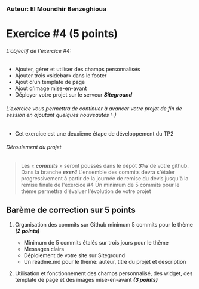 


### Auteur: El Moundhir Benzeghioua

# Exercice #4 (5 points)

###### L\'objectif de l'exercice #4:

- Ajouter, gérer et utiliser des champs personnalisés
- Ajouter trois «sidebar» dans le footer
- Ajout d'un template de page
- Ajout d'image mise-en-avant
- Déployer votre projet sur le serveur **_Siteground_**

###### L'exercice vous permettra de continuer à avancer votre projet de fin de session en ajoutant quelques nouveautés :-) 

- Cet exercice est une deuxième étape de développement du TP2


###### Déroulement du projet

> Les « **_commits_** » seront poussés dans le dépôt **_31w_**  de votre github. Dans la branche **_exer4_**
> L\'ensemble des commits devra s\'étaler progressivement à partir de la journée de remise du devis jusqu\'à la remise finale de l'exercice #4 
> Un minimum de 5 commits pour le thème  permettra d\'évaluer l\'évolution de votre projet

## Barème de correction sur 5 points

1. Organisation des commits sur Github minimum 5 commits  pour le thème **_(2 points)_**

   - Minimum de 5 commits étalés sur trois jours pour le thème 
   - Messages clairs
   - Déploiement de votre site sur Siteground
   - Un readme.md pour le thème: auteur, titre du projet et description

2. Utilisation et fonctionnement des champs personnalisé, des widget, des template de page et des images mise-en-avant **_(3 points)_**



